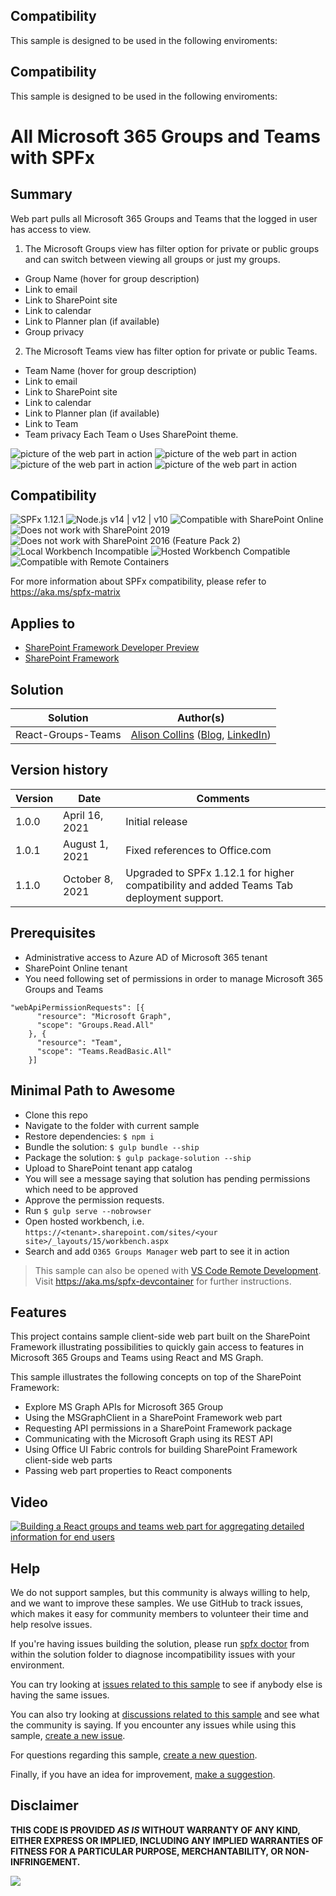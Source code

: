 ## Compatibility

This sample is designed to be used in the following enviroments:
## Compatibility

This sample is designed to be used in the following enviroments:
# All Microsoft 365 Groups and Teams with SPFx

## Summary
Web part pulls all Microsoft 365 Groups and Teams that the logged in user has access to view.
1. The Microsoft Groups view has filter option for private or public groups and can switch between viewing all groups or just my groups. 
 - Group Name (hover for group description)
 - Link to email
 - Link to SharePoint site
 - Link to calendar
 - Link to Planner plan (if available) 
 - Group privacy
2. The Microsoft Teams view has filter option for private or public Teams.
 - Team Name (hover for group description)
 - Link to email
 - Link to SharePoint site
 - Link to calendar
 - Link to Planner plan (if available)
 - Link to Team
 - Team privacy
   Each Team o Uses SharePoint theme. 

![picture of the web part in action](./assets/Groups-in-my-organization.png)
![picture of the web part in action](./assets/My-Teams-Teams-Side-By-Side-Theme.png)
![picture of the web part in action](./assets/My-Groups-Public-Filter.png)
![picture of the web part in action](./assets/My-Teams-Teams-With-Tooltip.png)

## Compatibility

![SPFx 1.12.1](https://img.shields.io/badge/SPFx-1.12.1-green.svg) 
![Node.js v14 | v12 | v10](https://img.shields.io/badge/Node.js-v14%20%7C%20v12%20%7C%20v10-green.svg) 
![Compatible with SharePoint Online](https://img.shields.io/badge/SharePoint%20Online-Compatible-green.svg)
![Does not work with SharePoint 2019](https://img.shields.io/badge/SharePoint%202019-Not%20compatible-red.svg)
![Does not work with SharePoint 2016 (Feature Pack 2)](https://img.shields.io/badge/SharePoint%202016%20(Feature%20Pack%202)-Not%20compatible-red.svg)
![Local Workbench Incompatible](https://img.shields.io/badge/Local%20Workbench-Incompatible-red.svg "This solution requires API permissions")
![Hosted Workbench Compatible](https://img.shields.io/badge/Hosted%20Workbench-Compatible-yellow.svg "Only after API permissions granted")
![Compatible with Remote Containers](https://img.shields.io/badge/Remote%20Containers-Compatible-green.svg)

For more information about SPFx compatibility, please refer to https://aka.ms/spfx-matrix

## Applies to

* [SharePoint Framework Developer Preview](https://docs.microsoft.com/sharepoint/dev/spfx/sharepoint-framework-overview)
* [SharePoint Framework](https://docs.microsoft.com/sharepoint/dev/spfx/sharepoint-framework-overview)

## Solution

Solution|Author(s)
--------|---------
React-Groups-Teams | [Alison Collins](https://github.com/ReactIntern) ([Blog](https://graphgod.dev), [LinkedIn](https://www.linkedin.com/in/alison-collins-53192b219/))  |

## Version history

| Version | Date             | Comments        |
| ------- | ---------------- | --------------- |
| 1.0.0   | April 16, 2021 | Initial release |
| 1.0.1   | August 1, 2021 | Fixed references to Office.com |
| 1.1.0   | October 8, 2021 | Upgraded to SPFx 1.12.1 for higher compatibility and added Teams Tab deployment support. |


## Prerequisites

- Administrative access to Azure AD of Microsoft 365 tenant
- SharePoint Online tenant
- You need following set of permissions in order to manage Microsoft 365 Groups and Teams

```
"webApiPermissionRequests": [{
      "resource": "Microsoft Graph",
      "scope": "Groups.Read.All"
    }, {
      "resource": "Team",
      "scope": "Teams.ReadBasic.All"
    }]
```

## Minimal Path to Awesome

- Clone this repo
- Navigate to the folder with current sample
- Restore dependencies: `$ npm i`
- Bundle the solution: `$ gulp bundle --ship`
- Package the solution: `$ gulp package-solution --ship`
- Upload to SharePoint tenant app catalog
- You will see a message saying that solution has pending permissions which need to be approved
- Approve the permission requests.
- Run `$ gulp serve --nobrowser`
- Open hosted workbench, i.e. `https://<tenant>.sharepoint.com/sites/<your site>/_layouts/15/workbench.aspx`
- Search and add `O365 Groups Manager` web part to see it in action

>  This sample can also be opened with [VS Code Remote Development](https://code.visualstudio.com/docs/remote/remote-overview). Visit https://aka.ms/spfx-devcontainer for further instructions.

## Features

This project contains sample client-side web part built on the SharePoint Framework illustrating possibilities to quickly gain access to features in Microsoft 365 Groups and Teams using React and MS Graph.

This sample illustrates the following concepts on top of the SharePoint Framework:

- Explore MS Graph APIs for Microsoft 365 Group
- Using the MSGraphClient in a SharePoint Framework web part
- Requesting API permissions in a SharePoint Framework package
- Communicating with the Microsoft Graph using its REST API
- Using Office UI Fabric controls for building SharePoint Framework client-side web parts
- Passing web part properties to React components 

## Video

[![Building a React groups and teams web part for aggregating detailed information for end users](./assets/video-thumbnail.jpg)](https://www.youtube.com/watch?v=MakgCyOq9tk "Building a React groups and teams web part for aggregating detailed information for end users")

## Help

We do not support samples, but this community is always willing to help, and we want to improve these samples. We use GitHub to track issues, which makes it easy for  community members to volunteer their time and help resolve issues.

If you're having issues building the solution, please run [spfx doctor](https://pnp.github.io/cli-microsoft365/cmd/spfx/spfx-doctor/) from within the solution folder to diagnose incompatibility issues with your environment.

You can try looking at [issues related to this sample](https://github.com/pnp/sp-dev-fx-webparts/issues?q=label%3A%22sample%3A%20react-groups-teams") to see if anybody else is having the same issues.

You can also try looking at [discussions related to this sample](https://github.com/pnp/sp-dev-fx-webparts/discussions?discussions_q=react-groups-teams) and see what the community is saying.
If you encounter any issues while using this sample, [create a new issue](https://github.com/pnp/sp-dev-fx-webparts/issues/new?assignees=&labels=Needs%3A+Triage+%3Amag%3A%2Ctype%3Abug-suspected%2Csample%3A%20react-groups-teams&template=bug-report.yml&sample=react-groups-teams&authors=@ReactIntern&title=react-groups-teams%20-%20).

For questions regarding this sample, [create a new question](https://github.com/pnp/sp-dev-fx-webparts/issues/new?assignees=&labels=Needs%3A+Triage+%3Amag%3A%2Ctype%3Aquestion%2Csample%3A%20react-groups-teams&template=question.yml&sample=react-groups-teams&authors=@ReactIntern&title=react-groups-teams%20-%20).

Finally, if you have an idea for improvement, [make a suggestion](https://github.com/pnp/sp-dev-fx-webparts/issues/new?assignees=&labels=Needs%3A+Triage+%3Amag%3A%2Ctype%3Aenhancement%2Csample%3A%20react-groups-teams&template=question.yml&sample=react-groups-teams&authors=@ReactIntern&title=react-groups-teams%20-%20).


## Disclaimer

**THIS CODE IS PROVIDED *AS IS* WITHOUT WARRANTY OF ANY KIND, EITHER EXPRESS OR IMPLIED, INCLUDING ANY IMPLIED WARRANTIES OF FITNESS FOR A PARTICULAR PURPOSE, MERCHANTABILITY, OR NON-INFRINGEMENT.**


<img src="https://pnptelemetry.azurewebsites.net/sp-dev-fx-webparts/samples/react-groups-teams" />
